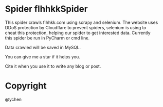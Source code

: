 # Spider flhhkkSpider

This spider crawls flhhkk.com using scrapy and selenium. The website uses DDoS protection by Cloudflare to prevent spiders, selenium is using to cheat this protection, helping our spider to get interested data. Currently this spider be run in PyCharm or cmd line.

Data crawled will be saved in MySQL.

You can give me a star if it helps you.

Cite it when you use it to write any blog or post.

# Copyright

@ychen
